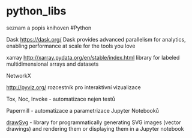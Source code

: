 # python_libs
seznam a popis knihoven #Python


Dask <https://dask.org/> Dask provides advanced parallelism for analytics, enabling performance at scale for the tools you love

xarray <http://xarray.pydata.org/en/stable/index.html> library for labeled multidimensional arrays and datasets

NetworkX 

<http://pyviz.org/> rozcestník pro interaktivní vizualizace 


Tox, Noc, Invoke - automatizace nejen testů

Papermill - automatizace a parametrizace Jupyter Notebooků

[drawSvg](https://github.com/cduck/drawSvg) -  library for programmatically generating SVG images (vector drawings) and rendering them or displaying them in a Jupyter notebook
